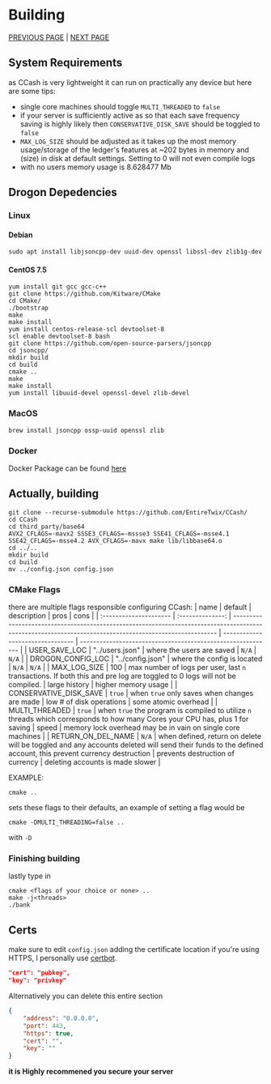 # Building
[PREVIOUS PAGE](features/implementation.md) | [NEXT PAGE](FAQ.md)

## System Requirements
as CCash is very lightweight it can run on practically any device but here are some tips:
* single core machines should toggle `MULTI_THREADED` to `false`
* if your server is sufficiently active as so that each save frequency saving is highly likely then `CONSERVATIVE_DISK_SAVE` should be toggled to `false`
* `MAX_LOG_SIZE` should be adjusted as it takes up the most memory usage/storage of the ledger's features at ~202 bytes in memory and (size) in disk at default settings. Setting to 0 will not even compile logs
* with no users memory usage is 8.628477 Mb

## Drogon Depedencies 

### Linux
#### Debian
```
sudo apt install libjsoncpp-dev uuid-dev openssl libssl-dev zlib1g-dev
```
#### CentOS 7.5
```
yum install git gcc gcc-c++
git clone https://github.com/Kitware/CMake
cd CMake/
./bootstrap
make
make install
yum install centos-release-scl devtoolset-8
scl enable devtoolset-8 bash
git clone https://github.com/open-source-parsers/jsoncpp
cd jsoncpp/
mkdir build
cd build
cmake ..
make
make install
yum install libuuid-devel openssl-devel zlib-devel
```
### MacOS
```
brew install jsoncpp ossp-uuid openssl zlib
```

### Docker
Docker Package can be found [here](https://github.com/EntireTwix/CCash/packages/851105)


## Actually, building
```
git clone --recurse-submodule https://github.com/EntireTwix/CCash/
cd CCash
cd third_party/base64
AVX2_CFLAGS=-mavx2 SSSE3_CFLAGS=-mssse3 SSE41_CFLAGS=-msse4.1 SSE42_CFLAGS=-msse4.2 AVX_CFLAGS=-mavx make lib/libbase64.o
cd ../..
mkdir build
cd build
mv ../config.json config.json
```

### CMake Flags
there are multiple flags responsible configuring CCash:
| name                   |     default      | description                                                                                                                                             | pros                             | cons                                                        |
| :--------------------- | :--------------: | ------------------------------------------------------------------------------------------------------------------------------------------------------- | -------------------------------- | ----------------------------------------------------------- |
| USER_SAVE_LOC          | "../users.json"  | where the users are saved                                                                                                                               | `N/A`                            | `N/A`                                                       |
| DROGON_CONFIG_LOC      | "../config.json" | where the config is located                                                                                                                             | `N/A`                            | `N/A`                                                       |
| MAX_LOG_SIZE           |       100        | max number of logs per user, last `n` transactions. If both this and pre log are toggled to 0 logs will not be compiled.                                | large history                    | higher memory usage                                         |
| CONSERVATIVE_DISK_SAVE |      `true`      | when `true` only saves when changes are made                                                                                                            | low # of disk operations         | some atomic overhead                                        |
| MULTI_THREADED         |      `true`      | when `true` the program is compiled to utilize `n` threads which corresponds to how many Cores your CPU has, plus 1 for saving                          | speed                            | memory lock overhead may be in vain on single core machines |
| RETURN_ON_DEL_NAME     |      `N/A`       | when defined, return on delete will be toggled and any accounts deleted will send their funds to the defined account, this prevent currency destruction | prevents destruction of currency | deleting accounts is made slower                            |


EXAMPLE:
```
cmake ..
```
sets these flags to their defaults, an example of setting a flag would be 
```
cmake -DMULTI_THREADING=false ..
```
with `-D`

### Finishing building
lastly type in
```
cmake <flags of your choice or none> ..
make -j<threads>
./bank
```

## Certs
make sure to edit `config.json` adding the certificate location if you're using HTTPS, I personally use [certbot](https://certbot.eff.org/). 
```json
"cert": "pubkey",
"key": "privkey"
```
Alternatively you can delete this entire section
```json
{
    "address": "0.0.0.0",
    "port": 443,
    "https": true,
    "cert": "",
    "key": ""
}
```
**it is Highly recommened you secure your server**
